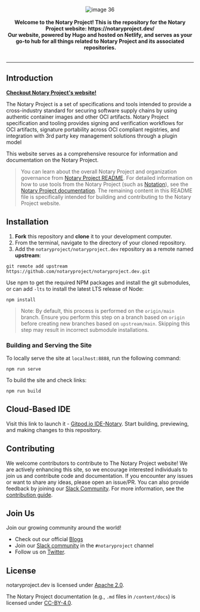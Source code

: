 <br />
<p align="center">
  <img src="https://github.com/sanjayk0508/notaryproject.dev/assets/102804548/63986f73-9669-4efe-a571-4d1935e0a3d4" alt="image 36">
  <br />
    <br />
    <b>Welcome to the Notary Project! This is the repository for the Notary Project website: https://notaryproject.dev/</b>
    <br/>
    <b>Our website, powered by Hugo and hosted on Netlify, and serves as your go-to hub for all things related to Notary Project and its associated repositories.</b>
    <br />
    <br />
</p>

---

## Introduction
[**Checkout Notary Project's website!**](https://notaryproject.dev/)

The Notary Project is a set of specifications and tools intended to provide a cross-industry standard for securing software supply chains by using authentic container images and other OCI artifacts. Notary Project specification and tooling provides signing and verification workflows for OCI artifacts, signature portability across OCI compliant registries, and integration with 3rd party key management solutions through a plugin model

This website serves as a comprehensive resource for information and documentation on the Notary Project.

> You can learn about the overall Notary Project and organization governance from [Notary Project README](https://github.com/notaryproject/.github/blob/main/README.md). For detailed information on how to use tools from the Notary Project (such as [Notation](https://github.com/notaryproject/notation)), see the [Notary Project documentation](https://notaryproject.dev/docs/). The remaining content in this README file is specifically intended for building and contributing to the Notary Project website.

## Installation
1. **Fork** this repository and **clone** it to your development computer.
2. From the terminal, navigate to the directory of your cloned repository.
3. Add the `notaryproject/notaryproject.dev` repository as a remote named **upstream**:

```console
git remote add upstream https://github.com/notaryproject/notaryproject.dev.git
```

Use npm to get the required NPM packages and install the git submodules, or can add `-lts` to install the latest LTS release of Node:
```console
npm install
```

>Note: By default, this process is performed on the `origin/main` branch. Ensure you perform this step on a branch based on `origin` before creating new branches based on `upstream/main`. Skipping this step may result in incorrect submodule installations.

### Building and Serving the Site
To locally serve the site at `localhost:8888`, run the following command:
```console
npm run serve
```

To build the site and check links:
```console
npm run build
```

## Cloud-Based IDE
Visit this link to launch it - [Gitpod.io IDE-Notary](https://gitpod.io/#https://github.com/notaryproject/notaryproject.dev). Start building, previewing, and making changes to this repository.

## Contributing
We welcome contributors to contribute to The Notary Project website! We are actively enhancing this site, so we encourage interested individuals to join us and contribute code and documentation. If you encounter any issues or want to share any ideas, please open an issue/PR. You can also provide feedback by joining our [Slack Community](https://app.slack.com/client/T08PSQ7BQ/CQUH8U287/). For more information, see the [contribution guide](https://github.com/notaryproject/notaryproject.dev/blob/main/CONTRIBUTING.md).

## Join Us
Join our growing community around the world! 
- Check out our official [Blogs](https://notaryproject.dev/blog/)
- Join our [Slack community](https://app.slack.com/client/T08PSQ7BQ/CQUH8U287/) in the  `#notaryproject` channel
- Follow us on [Twitter](https://twitter.com/NotaryProject).

## License
notaryproject.dev is licensed under [Apache 2.0](https://github.com/notaryproject/notaryproject.dev/blob/main/LICENSE).

The Notary Project documentation (e.g., `.md` files in `/content/docs`) is licensed under [CC-BY-4.0](https://github.com/notaryproject/notaryproject.dev/blob/main/LICENSE).

